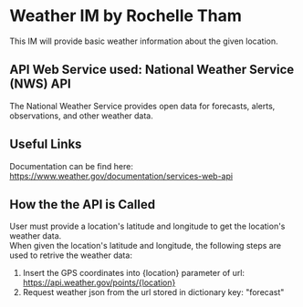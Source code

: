 # Weather IM by Rochelle Tham
This IM will provide basic weather information about the given location.     

## API Web Service used: National Weather Service (NWS) API
The National Weather Service provides open data for forecasts, alerts, observations, and other weather data.   

## Useful Links
Documentation can be find here: https://www.weather.gov/documentation/services-web-api    

## How the the API is Called
User must provide a location's latitude and longitude to get the location's weather data.    
When given the location's latitude and longitude, the following steps are used to retrive the weather data:
1. Insert the GPS coordinates into {location} parameter of url: https://api.weather.gov/points/{location}
2. Request weather json from the url stored in dictionary key: "forecast" 

